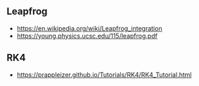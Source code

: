 ## Leapfrog
 - https://en.wikipedia.org/wiki/Leapfrog_integration
 - https://young.physics.ucsc.edu/115/leapfrog.pdf

## RK4
 - https://prappleizer.github.io/Tutorials/RK4/RK4_Tutorial.html